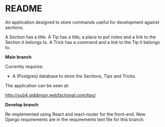 # README #

An application designed to store commands useful for development against sections.

A Section has a title.
A Tip has a title, a place to put notes and a link to the Section it belongs to.
A Trick has a command and a link to the Tip it belongs to.

**Main branch**

Currently requires:

- A (Postgres) database to store the Sections, Tips and Tricks.

The application can be seen at:

http://sub4.giddingsr.webfactional.com/tips/

**Develop branch**

Re-implemented using React and react-router for the front-end. New Django requirements are in the requirements text file for this branch.
